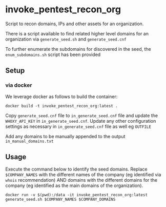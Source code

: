 # invoke_pentest_recon_org

Script to recon domains, IPs and other assets for an organization.

There is a script available to find related higher level domains for an organization via `generate_seed.sh` and `generate_seed.cnf`

To further enumerate the subdomains for discovered in the seed, the `enum_subdomains.sh` script has been provided 

## Setup

### via docker

We leverage docker as follows to build the container:

```
docker build -t invoke_pentest_recon_org:latest .
```

Copy `generate_seed.cnf` file to `in_generate_seed.cnf` file and update the `WHOXY_API_KEY` in `in_generate_seed.cnf`. Update any other configuration settings as necessary in `in_generate_seed.cnf` file as well eg `OUTFILE`

Add any domains to be manually appended to the output `in_manual_domains.txt`

## Usage

Execute the command below to identify the seed domains. Replace `$COMPANY_NAMES` with the different names of the company (eg identified via `whois` recommendation) AND domains with the different domains for the company (eg identified as the main domains of the organization).

```
docker run -v $(pwd):/data -it invoke_pentest_recon_org:latest generate_seed.sh $COMPANY_NAMES $COMPANY_DOMAINS
```

